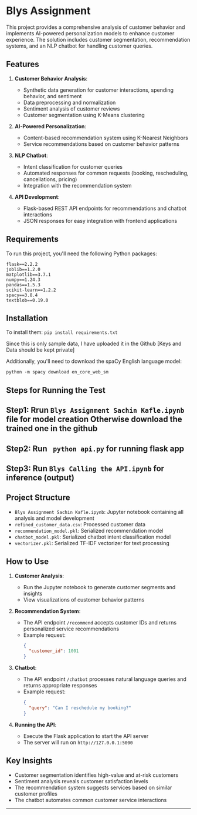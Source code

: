 # Blys Assignment


This project provides a comprehensive analysis of customer behavior and implements AI-powered personalization models to enhance customer experience. The solution includes customer segmentation, recommendation systems, and an NLP chatbot for handling customer queries.

## Features

1. **Customer Behavior Analysis**:
   - Synthetic data generation for customer interactions, spending behavior, and sentiment
   - Data preprocessing and normalization
   - Sentiment analysis of customer reviews
   - Customer segmentation using K-Means clustering

2. **AI-Powered Personalization**:
   - Content-based recommendation system using K-Nearest Neighbors
   - Service recommendations based on customer behavior patterns

3. **NLP Chatbot**:
   - Intent classification for customer queries
   - Automated responses for common requests (booking, rescheduling, cancellations, pricing)
   - Integration with the recommendation system

4. **API Development**:
   - Flask-based REST API endpoints for recommendations and chatbot interactions
   - JSON responses for easy integration with frontend applications

## Requirements

To run this project, you'll need the following Python packages:
```
flask==2.2.2
joblib==1.2.0
matplotlib==3.7.1
numpy==1.24.3
pandas==1.5.3
scikit-learn==1.2.2
spacy==3.8.4
textblob==0.19.0
```

## Installation
To install them: 
``` pip install requirements.txt   ```

Since this is only sample data, I have uploaded it in the Github [Keys and Data should be kept private]

Additionally, you'll need to download the spaCy English language model:

``` python -m spacy download en_core_web_sm ```

## Steps for Running the Test

## Step1: Rrun ```Blys Assignment Sachin Kafle.ipynb``` file for model creation Otherwise download the trained one in the github
## Step2: Run ``` python api.py``` for running flask app
## Step3: Run ```Blys Calling the API.ipynb``` for inference (output)

## Project Structure

- `Blys Assignment Sachin Kafle.ipynb`: Jupyter notebook containing all analysis and model development
- `refined_customer_data.csv`: Processed customer data
- `recommendation_model.pkl`: Serialized recommendation model
- `chatbot_model.pkl`: Serialized chatbot intent classification model
- `vectorizer.pkl`: Serialized TF-IDF vectorizer for text processing

## How to Use

1. **Customer Analysis**:
   - Run the Jupyter notebook to generate customer segments and insights
   - View visualizations of customer behavior patterns

2. **Recommendation System**:
   - The API endpoint `/recommend` accepts customer IDs and returns personalized service recommendations
   - Example request:
     ```json
     {
       "customer_id": 1001
     }
     ```

3. **Chatbot**:
   - The API endpoint `/chatbot` processes natural language queries and returns appropriate responses
   - Example request:
     ```json
     {
       "query": "Can I reschedule my booking?"
     }
     ```

4. **Running the API**:
   - Execute the Flask application to start the API server
   - The server will run on `http://127.0.0.1:5000`

## Key Insights

- Customer segmentation identifies high-value and at-risk customers
- Sentiment analysis reveals customer satisfaction levels
- The recommendation system suggests services based on similar customer profiles
- The chatbot automates common customer service interactions

---


